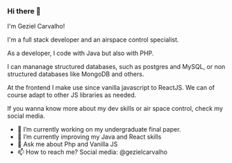 ### Hi there 👋

I'm Geziel Carvalho!

I'm a full stack developer and an airspace control specialist.

As a developer, I code with Java but also with PHP.

I can mananage structured databases, such as postgres and MySQL, or non structured databases like MongoDB and others.

At the frontend I make use since vanilla javascript to ReactJS. We can of course adapt to other JS libraries as needed.

If you wanna know more about my dev skills or air space control, check my social media.

- 🔭 I’m currently working on my undergraduate final paper.
- 🌱 I’m currently improving my Java and React skills
- 💬 Ask me about Php and Vanilla JS
- 📫 How to reach me? Social media: @gezielcarvalho

<!--
**gezielcarvalho/gezielcarvalho** is a ✨ _special_ ✨ repository because its `README.md` (this file) appears on your GitHub profile.

Here are some ideas to get you started:

- 🔭 I’m currently working on ...
- 🌱 I’m currently learning ...
- 👯 I’m looking to collaborate on ...
- 🤔 I’m looking for help with ...
- 💬 Ask me about ...
- 📫 How to reach me: ...
- 😄 Pronouns: ...
- ⚡ Fun fact: ...
-->
